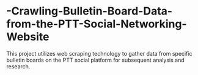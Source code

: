 # -Crawling-Bulletin-Board-Data-from-the-PTT-Social-Networking-Website
This project utilizes web scraping technology to gather data from specific bulletin boards on the PTT social platform for subsequent analysis and research.
